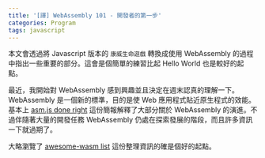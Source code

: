 ```yaml
---
title: '[譯] WebAssembly 101 - 開發者的第一步'
categories: Program
tags: javascript
---
```


本文會透過將 Javascript 版本的 `康威生命遊戲` 轉換成使用 WebAssembly 的過程中指出一些重要的部分。這會是個簡單的練習比起 Hello World 也是較好的起點。

最近，我開始對 WebAssembly 感到興趣並且決定在週末認真的理解一下。WebAssembly 是一個新的標準，目的是使 Web 應用程式貼近原生程式的效能。基本上 [asm.js done right](https://kripken.github.io/talks/wasm.html#/) 這份簡報解釋了大部分關於 WebAssembly 的演進。不過伴隨著大量的開發任務 WebAssembly 仍處在探索發展的階段，而且許多資訊一下就過期了。

大略瀏覽了 [awesome-wasm list](https://github.com/mbasso/awesome-wasm/blob/master/README.md) 這份整理資訊的確是個好的起點。



